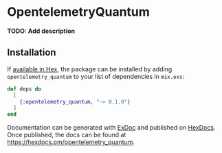 # OpentelemetryQuantum

**TODO: Add description**

## Installation

If [available in Hex](https://hex.pm/docs/publish), the package can be installed
by adding `opentelemetry_quantum` to your list of dependencies in `mix.exs`:

```elixir
def deps do
  [
    {:opentelemetry_quantum, "~> 0.1.0"}
  ]
end
```

Documentation can be generated with [ExDoc](https://github.com/elixir-lang/ex_doc)
and published on [HexDocs](https://hexdocs.pm). Once published, the docs can
be found at <https://hexdocs.pm/opentelemetry_quantum>.

